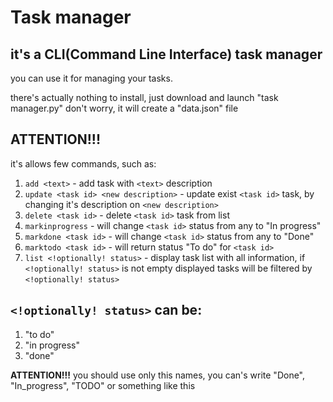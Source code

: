 # Task manager
## it's a CLI(Command Line Interface) task manager  
you can use it for managing your tasks. 

there's actually nothing to install, just download and launch "task manager.py"
don't worry, it will create a "data.json" file

## **ATTENTION!!!**
it's allows few commands, such as:
1. `add <text>` - add task with `<text>` description
2. `update <task id> <new description>` - update exist `<task id>` task, by changing it's description on `<new description>`
3. `delete <task id>` - delete `<task id>` task from list
4. `markinprogress` <task id> - will change `<task id>`  status from any to "In progress"
5. `markdone <task id>` - will change `<task id>` status from any to "Done"
6. `marktodo <task id>` - will return status "To do" for `<task id> `
7. `list <!optionally! status>` - display task list with all information, if `<!optionally! status>` is not empty displayed tasks will be filtered by `<!optionally! status>`
## `<!optionally! status>` can be:
1. "to do"
2. "in progress"
3. "done"
   
**ATTENTION!!!** you should use only this names, you can's write "Done", "In_progress", "TODO" or something like this


